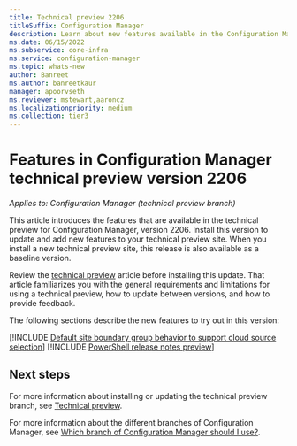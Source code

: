 ```yaml
---
title: Technical preview 2206
titleSuffix: Configuration Manager
description: Learn about new features available in the Configuration Manager technical preview branch version 2206.
ms.date: 06/15/2022
ms.subservice: core-infra
ms.service: configuration-manager
ms.topic: whats-new
author: Banreet
ms.author: banreetkaur
manager: apoorvseth
ms.reviewer: mstewart,aaroncz 
ms.localizationpriority: medium
ms.collection: tier3
---
```


# Features in Configuration Manager technical preview version 2206

*Applies to: Configuration Manager (technical preview branch)*

This article introduces the features that are available in the technical preview for Configuration Manager, version 2206. Install this version to update and add new features to your technical preview site.<!-- baseline only statement: --> When you install a new technical preview site, this release is also available as a baseline version.

Review the [technical preview](../technical-preview.md) article before installing this update. That article familiarizes you with the general requirements and limitations for using a technical preview, how to update between versions, and how to provide feedback.

The following sections describe the new features to try out in this version:

<!-- [!INCLUDE [Example feature name](includes/2206/1234567.md)] -->

[!INCLUDE [Default site boundary group behavior to support cloud source selection](includes/2206/10674394.md)]
[!INCLUDE [PowerShell release notes preview](includes/2206/14431761.md)]


<!-- ## General known issues  -->

<!--  [!INCLUDE [11018755](includes/2112/known-issue-11018755.md)] -->
## Next steps

For more information about installing or updating the technical preview branch, see [Technical preview](../technical-preview.md).

For more information about the different branches of Configuration Manager, see [Which branch of Configuration Manager should I use?](../../understand/which-branch-should-i-use.md).
